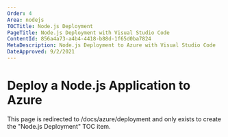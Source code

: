```yaml
---
Order: 4
Area: nodejs
TOCTitle: Node.js Deployment
PageTitle: Node.js Deployment with Visual Studio Code
ContentId: 856a4a73-a4b4-4418-b88d-1f65d0ba7824
MetaDescription: Node.js Deployment to Azure with Visual Studio Code
DateApproved: 9/2/2021
---
```

# Deploy a Node.js Application to Azure

This page is redirected to /docs/azure/deployment and only exists to create the "Node.js Deployment" TOC item.